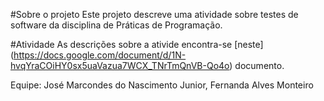 #Sobre o projeto
Este projeto descreve uma atividade sobre testes de software da disciplina de Práticas de Programação.

#Atividade
As descrições sobre a ativide encontra-se [neste] (https://docs.google.com/document/d/1N-hvqYraCOiHY0sx5uaVazua7WCX_TNrTmQnVB-Qo4o) documento.

Equipe: José Marcondes do Nascimento Junior, Fernanda Alves Monteiro